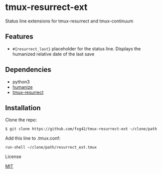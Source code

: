 # tmux-resurrect-ext

Status line extensions for tmux-resurrect and tmux-continuum

## Features

- `#{resurrect_last}` placeholder for the status line. Displays the
  humanized relative date of the last save

## Dependencies

- python3
- [humanize](https://pypi.org/project/humanize/)
- [tmux-resurrect](https://github.com/tmux-plugins/tmux-resurrect)

## Installation

Clone the repo:

    $ git clone https://github.com/fxg42/tmux-resurrect-ext ~/clone/path

Add this line to .tmux.conf:

    run-shell ~/clone/path/resurrect_ext.tmux

License

[MIT](https://github.com/fxg42/tmux-resurrect-ext/blob/master/LICENSE)
